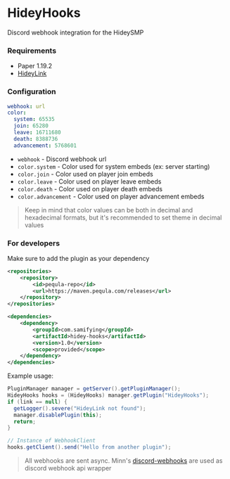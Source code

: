 # HideyHooks
Discord webhook integration for the HideySMP

### Requirements

- Paper 1.19.2
- [HideyLink](https://github.com/SamiCraft/HideyLink)

### Configuration
```yaml
webhook: url
color:
  system: 65535
  join: 65280
  leave: 16711680
  death: 8388736
  advancement: 5768601
```
- `webhook` - Discord webhook url
- `color.system` - Color used for system embeds (ex: server starting)
- `color.join` - Color used on player join embeds
- `color.leave` - Color used on player leave embeds
- `color.death` - Color used on player death embeds
- `color.advancement` - Color used on player advancement embeds

> Keep in mind that color values can be both in decimal and hexadecimal formats, but it's recommended to set theme in decimal values

### For developers

Make sure to add the plugin as your dependency
```xml
<repositories>
    <repository>
        <id>pequla-repo</id>
        <url>https://maven.pequla.com/releases</url>
    </repository>
</repositories>

<dependencies>
    <dependency>
        <groupId>com.samifying</groupId>
        <artifactId>hidey-hooks</artifactId>
        <version>1.0</version>
        <scope>provided</scope>
    </dependency>
</dependencies>
```

Example usage:
```java
PluginManager manager = getServer().getPluginManager();
HideyHooks hooks = (HideyHooks) manager.getPlugin("HideyHooks");
if (link == null) {
  getLogger().severe("HideyLink not found");
  manager.disablePlugin(this);
  return;
}

// Instance of WebhookClient
hooks.getClient().send("Hello from another plugin");
```

> All webhooks are sent async. Minn's [discord-webhooks](https://github.com/MinnDevelopment/discord-webhooks) are used as discord webhook api wrapper